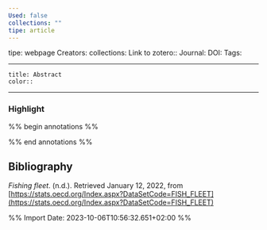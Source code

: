 ```yaml
---
Used: false
collections: ""
tipe: article
---
```

tipe: webpage
Creators: 
collections: 
Link to zotero:: 
Journal: 
DOI: 
Tags: 

---
```ad-note
title: Abstract
color:: 

```

---
### Highlight

%% begin annotations %%

%% end annotations %%

## Bibliography

_Fishing fleet_. (n.d.). Retrieved January 12, 2022, from [https://stats.oecd.org/Index.aspx?DataSetCode=FISH_FLEET](https://stats.oecd.org/Index.aspx?DataSetCode=FISH_FLEET)

%% Import Date: 2023-10-06T10:56:32.651+02:00 %%
